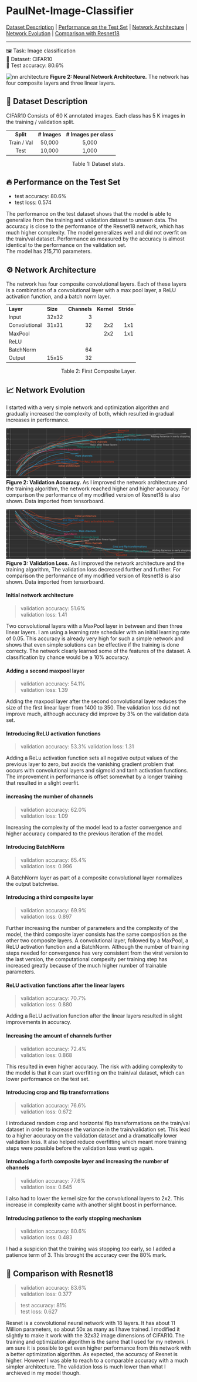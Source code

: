 # PaulNet-Image-Classifier

[Dataset Description](#-dataset-description) | [Performance on the Test Set](#-performance-on-the-test-set) | [Network Architecture](#%EF%B8%8F-network-architecture) | [Network Evolution](#-network-evolution) | [Comparison with Resnet18](#-comparison-with-resnet18)

---

🖼️ Task: Image classification  
💾 Dataset: CIFAR10   
🎯 Test accuracy: 80.6%  

![nn architecture](https://github.com/schulze-paul/PaulNet-Image-Classifier/blob/main/images/nn_architecture.png?raw=true)
**Figure 2: Neural Network Architecture.** The network has four composite layers and three linear layers. 


## 📰 Dataset Description

CIFAR10 Consists of 60 K annotated images. Each class has 5 K images in the training / validation split. 

<table align='center'> 
  <tr>
    <td align='center'><b>Split</b></td>
    <td align='center'><b># Images</b></td>
    <td align='center'><b># Images per class</b></td>
  </tr>
  <tr>
    <td align='center'>Train / Val</td>
    <td align='center'>50,000</td>
    <td align='center'>5,000</td>
  </tr>
  <tr>
    <td align='center'>Test</td>
    <td align='center'>10,000</td>
    <td align='center'>1,000</td>
  </tr>
</table>
<p align='center'>Table 1: Dataset stats.</p>




## 🔥 Performance on the Test Set

- test accuracy: 80.6%  
- test loss: 0.574

The performance on the test dataset shows that the model is able to generalize from the training and validation dataset to unseen data. The accuracy is close to the performance of the Resnet18 network, which has much higher complexity.
The model generalizes well and did not overfit on the train/val dataset. Performance as measured by the accuracy is almost identical to the performance on the validation set.  
The model has 215,710 parameters.

## ⚙️ Network Architecture

The network has four composite convolutional layers. Each of these layers is a combination of a convolutional layer with a max pool layer, a ReLU activation function, and a batch norm layer. 


<table align='center'> 
  <tr>
    <td><b>Layer</b></td>
    <td><b>Size</b></td>
    <td><b>Channels</b></td>
    <td><b>Kernel</b></td>
    <td><b>Stride</b></td>
  </tr>
  <tr>
    <td align=>Input</td>
    <td align='right'>32x32</td>
    <td align='right'>3</td>
    <td align='right'> </td>
    <td align='right'> </td>
  </tr>
  <tr>
    <td align=>Convolutional</td>
    <td align='right'>31x31</td>
    <td align='right'>32</td>
    <td align='right'>2x2</td>
    <td align='right'>1x1</td>
  </tr>
 
  <tr>
    <td align=>MaxPool</td>
    <td align='right'> </td>
    <td align='right'> </td>
    <td align='right'>2x2</td>
    <td align='right'>1x1</td>
  </tr>
 
  <tr>
    <td align=>ReLU</td>
    <td align='right'> </td>
    <td align='right'> </td>
    <td align='right'> </td>
    <td align='right'> </td>
  </tr>
 
  <tr>
    <td align=>BatchNorm</td>
    <td align='right'> </td>
    <td align='right'>64</td>
    <td align='right'> </td>
    <td align='right'> </td>
  </tr>
 
  <tr>
    <td align=>Output</td>
    <td align='right'>15x15</td>
    <td align='right'>32</td>
    <td align='right'> </td>
    <td align='right'> </td>
  </tr>
 
</table>
<p align='center'>Table 2: First Composite Layer.</p>

## 📈 Network Evolution

I started with a very simple network and optimization algorithm and gradually increased the complexity of both, which resulted in gradual increases in performance.

![validation accuracy](https://github.com/schulze-paul/ML-image-classification/blob/main/images/val_acc_grey.png?raw=true)
**Figure 2: Validation Accuracy.** As I improved the network architecture and the training algorithm, the network reached higher and higher accuracy. For comparison the performance of my modified version of  Resnet18 is also shown. Data imported from tensorboard.


![validation loss](https://github.com/schulze-paul/ML-image-classification/blob/main/images/val_loss_grey.png?raw=true)
**Figure 3: Validation Loss.** As I improved the network architecture and the training algorithm, The validation loss decreased further and further. For comparison the performance of my modified version of Resnet18 is also shown. Data imported from tensorboard.

#### Initial network architecture 
> validation accuracy: 51.6%  
> validation loss: 1.41  

Two convolutional layers with a MaxPool layer in between and then three linear layers. I am using a learning rate scheduler with an initial learning rate of 0.05. 
This accuracy is already very high for such a simple network and shows that even simple solutions can be effective if the training is done correcty. The network clearly learned some of the features of the dataset. A classification by chance would be a 10% accuracy.

#### Adding a second maxpool layer
> validation accuracy: 54.1%  
> validation loss: 1.39  

Adding the maxpool layer after the second convolutional layer reduces the size of the first linear layer from 1400 to 350.
The validation loss did not improve much, although accuracy did improve by 3% on the validation data set.

#### Introducing ReLU activation functions
> validation accuracy: 53.3%
> validation loss: 1.31 

Adding a ReLu activation function sets all negative output values of the previous layer to zero, but avoids the vanishing gradient problem that occurs with convolutional layers and sigmoid and tanh activation functions.  
The improvement in performance is offset somewhat by a longer training that resulted in a slight overfit.

#### increasing the number of channels
> validation accuracy: 62.0%  
> validation loss: 1.09 

Increasing the complexity of the model lead to a faster convergence and higher accuracy compared to the previous iteration of the model. 

#### Introducing BatchNorm
> validation accuracy: 65.4%  
> validation loss: 0.996  

A BatchNorm layer as part of a composite convolutional layer normalizes the output batchwise. 

#### Introducing a third composite layer
> validation accuracy: 69.9%  
> validation loss: 0.897  

Further increasing the number of parameters and the complexity of the model, the third composite layer consists has the same composition as the other two composite layers. A convolutional layer, followed by a MaxPool, a ReLU activation function and a BatchNorm. Although the number of training steps needed for convergence has very consistent from the virst version to the last version, the computational compexity per training step has increased greatly because of the much higher number of trainable parameters.

#### ReLU activation functions after the linear layers
> validation accuracy: 70.7%  
> validation loss: 0.880  

Adding a ReLU activation function after the linear layers resulted in slight improvements in accuracy.

#### Increasing the amount of channels further 
> validation accuracy: 72.4%  
> validation loss: 0.868  

This resulted in even higher accuracy. The risk with adding complexity to the model is that it can start overfitting on the train/val dataset, which can lower performance on the test set.

#### Introducing crop and flip transformations
> validation accuracy: 76.6%  
> validation loss: 0.672  

I introduced random crop and horizontal flip transformations on the train/val dataset in order to increase the variance in the train/validation set. This lead to a higher accuracy on the validation dataset and a dramatically lower validation loss. It also helped reduce overfitting which meant more training steps were possible before the validation loss went up again.

#### Introducing a forth composite layer and increasing the number of channels
> validation accuracy: 77.6%  
> validation loss: 0.645

I also had to lower the kernel size for the convolutional layers to 2x2.
This increase in complexity came with another slight boost in performance.

#### Introducing patience to the early stopping mechanism
> validation accuracy: 80.6%  
> validation loss: 0.483

I had a suspicion that the training was stopping _too_ early, so I added a patience term of 3. This brought the accuracy over the 80% mark.

## 🔬 Comparison with Resnet18 
> validation accuracy: 83.6%  
> validation loss: 0.377

> test accuracy: 81%  
> test loss: 0.627

Resnet is a convolutional neural network with 18 layers. It has about 11 Million parameters, so about 50x as many as I have trained. I modified it slightly to make it work with the 32x32 image dimensions of CIFAR10. The training and optimization algorithm is the same that I used for my network. I am sure it is possible to get even higher performance from this network with a better optimization algorithm.
As expected, the accuracy of Resnet is higher. However I was able to reach to a comparable accuracy with a much simpler architecture. 
The validation loss is much lower than what I archieved in my model though.

